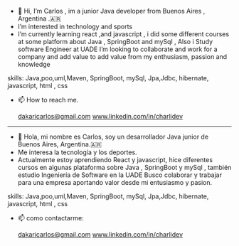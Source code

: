 - 👋 Hi, I’m Carlos , im a junior Java developer from
     Buenos Aires , Argentina .🇦🇷
-    I’m interested in technology and sports 
-    I’m currently learning react ,and javascript , i did some different
     courses at some platform about Java , SpringBoot and mySql , Also i Study software Engineer at UADE
     I’m looking to collaborate and work for a company and add value to add value from my enthusiasm, passion and knowledge

skills: Java,poo,uml,Maven, SpringBoot, mySql, Jpa,Jdbc, hibernate, 
        javascript, html , css

- 📫 How to reach me.

     dakaricarlos@gmail.com
     www.linkedin.com/in/charlidev

    <!---✨ thanks for visit My website ✨--->
____________________________________________________


- 👋 Hola, mi nombre es  Carlos, soy un desarrollador Java junior de
     Buenos Aires, Argentina.🇦🇷
- Me interesa la tecnología y los deportes.
- Actualmente estoy aprendiendo React y javascript, hice diferentes
     cursos en algunas plataforma sobre Java , SpringBoot y mySql , también estudio Ingeniería de Software en la UADE
     Busco colaborar y trabajar para una empresa aportando valor desde mi entusiasmo y pasion.

skills: Java,poo,uml,Maven, SpringBoot, mySql, Jpa,Jdbc, hibernate, 
        javascript, html , css

- 📫 como contactarme:

     dakaricarlos@gmail.com
     www.linkedin.com/in/charlidev


